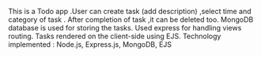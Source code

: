 This is a Todo app .User can create task (add description) ,select time and category of task .
After completion of task ,it can be deleted too.
MongoDB database is used for storing the tasks.
Used express for handling views routing.
Tasks rendered on the client-side using EJS.
Technology implemented : Node.js, Express.js, MongoDB, EJS
